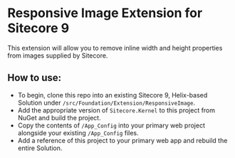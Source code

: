 ﻿# Responsive Image Extension for Sitecore 9

This extension will allow you to remove inline width and height properties from images supplied by Sitecore.

## How to use:
- To begin, clone this repo into an existing Sitecore 9, Helix-based Solution under `/src/Foundation/Extension/ResponsiveImage`.
- Add the appropriate version of `Sitecore.Kernel` to this project from NuGet and build the project.
- Copy the contents of `/App_Config` into your primary web project alongside your existing `/App_Config` files.
- Add a reference of this project to your primary web app and rebuild the entire Solution.
